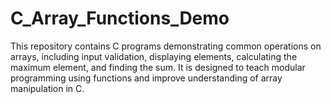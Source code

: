 # C_Array_Functions_Demo
This repository contains C programs demonstrating common operations on arrays, including input validation, displaying elements, calculating the maximum element, and finding the sum. It is designed to teach modular programming using functions and improve understanding of array manipulation in C.
